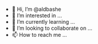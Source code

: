 - 👋 Hi, I’m @aldbashe
- 👀 I’m interested in ...
- 🌱 I’m currently learning ...
- 💞️ I’m looking to collaborate on ...
- 📫 How to reach me ...

<!---
aldbashe/aldbashe is a ✨ special ✨ repository because its `README.md` (this file) appears on your GitHub profile.
You can click the Preview link to take a look at your changes.
--->
